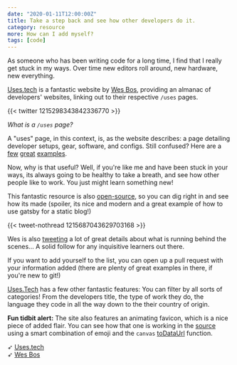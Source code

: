 ```yaml
---
date: "2020-01-11T12:00:00Z"
title: Take a step back and see how other developers do it.
category: resource
more: How can I add myself?
tags: [code]
---
```


As someone who has been writing code for a long time, I find that I really get stuck in my ways. Over time new editors roll around, new hardware, new everything.

[Uses.tech](https://uses.tech/) is a fantastic website by [Wes Bos](https://wesbos.com/), providing an almanac of developers' websites, linking out to their respective `/uses` pages.

{{< twitter 1215298343842336770 >}}

_What is a `/uses` page?_

A "uses" page, in this context, is, as the website describes: a page detailing developer setups, gear, software, and configs. Still confused? Here are a [few](https://wesbos.com/uses/) [great](https://kaleighscruggs.com/uses) [examples](https://ssmusoke.com/uses/).

Now, why is that useful? Well, if you're like me and have been stuck in your ways, its always going to be healthy to take a breath, and see how other people like to work. You just might learn something new!

<!--more-->

This fantastic resource is also [open-source](https://github.com/wesbos/awesome-uses/), so you can dig right in and see how its made (spoiler, its nice and modern and a great example of how to use gatsby for a static blog!) 

{{< tweet-nothread 1215687043629703168 >}}

Wes is also [tweeting](https://twitter.com/wesbos) a lot of great details about what is running behind the scenes... A solid follow for any inquisitive learners out there. 

If you want to add yourself to the list, you can open up a pull request with your information added (there are plenty of great examples in there, if you're new to git!)

[Uses.Tech](https://uses.tech/) has a few other fantastic features: You can filter by all sorts of categories! From the developers title, the type of work they do, the language they code in all the way down to the their country of origin.

**Fun tidbit alert:** The site also features an animating favicon, which is a nice piece of added flair. You can see how that one is working in the [source](https://github.com/wesbos/awesome-uses/blob/master/src/components/FavIcon.js) using a smart combination of emoji and the `canvas` [toDataUrl](https://developer.mozilla.org/en-US/docs/Web/API/HTMLCanvasElement/toDataURL) function.

➶ [Uses.tech](https://uses.tech/)  
➶ [Wes Bos](https://wesbos.com/)
